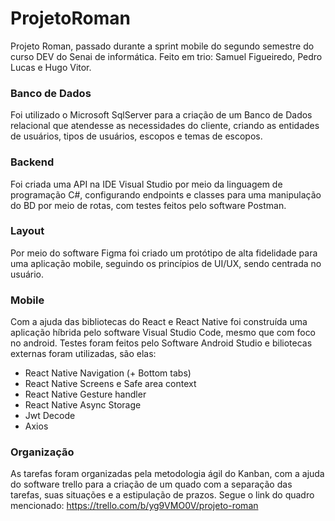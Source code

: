 # ProjetoRoman
Projeto Roman, passado durante a sprint mobile do segundo semestre do curso DEV do Senai de informática. Feito em trio: Samuel Figueiredo, Pedro Lucas e Hugo Vitor.

### Banco de Dados
Foi utilizado o Microsoft SqlServer para a criação de um Banco de Dados relacional que atendesse as necessidades do cliente, criando as entidades de usuários, tipos de usuários,
escopos e temas de escopos.

### Backend
Foi criada uma API na IDE Visual Studio por meio da linguagem de programação C#, configurando endpoints e classes para uma manipulação do BD por meio de rotas, com testes feitos pelo software Postman.

### Layout
Por meio do software Figma foi criado um protótipo de alta fidelidade para uma aplicação mobile, seguindo os princípios de UI/UX, sendo centrada no usuário.

### Mobile
Com a ajuda das bibliotecas do React e React Native foi construída uma aplicação híbrida pelo software Visual Studio Code, mesmo que com foco no android. Testes foram feitos pelo Software Android Studio e biliotecas externas foram utilizadas, são elas:
- React Native Navigation (+ Bottom tabs)
- React Native Screens e Safe area context
- React Native Gesture handler
- React Native Async Storage
- Jwt Decode
- Axios

### Organização
As tarefas foram organizadas pela metodologia ágil do Kanban, com a ajuda do software trello para a criação de um quado com a separação das tarefas, suas situações e a estipulação de prazos. Segue o link do quadro mencionado:
https://trello.com/b/yg9VMO0V/projeto-roman
